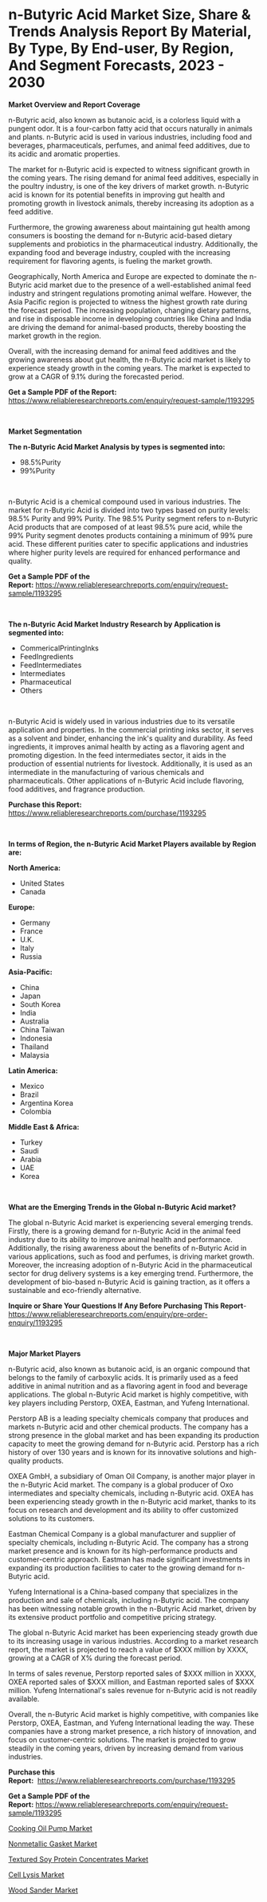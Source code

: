 <p><h1>n-Butyric Acid Market Size, Share & Trends Analysis Report By Material, By Type, By End-user, By Region, And Segment Forecasts, 2023 - 2030</h1></p><p><strong>Market Overview and Report Coverage</strong></p>
<p><p>n-Butyric acid, also known as butanoic acid, is a colorless liquid with a pungent odor. It is a four-carbon fatty acid that occurs naturally in animals and plants. n-Butyric acid is used in various industries, including food and beverages, pharmaceuticals, perfumes, and animal feed additives, due to its acidic and aromatic properties.</p><p>The market for n-Butyric acid is expected to witness significant growth in the coming years. The rising demand for animal feed additives, especially in the poultry industry, is one of the key drivers of market growth. n-Butyric acid is known for its potential benefits in improving gut health and promoting growth in livestock animals, thereby increasing its adoption as a feed additive.</p><p>Furthermore, the growing awareness about maintaining gut health among consumers is boosting the demand for n-Butyric acid-based dietary supplements and probiotics in the pharmaceutical industry. Additionally, the expanding food and beverage industry, coupled with the increasing requirement for flavoring agents, is fueling the market growth.</p><p>Geographically, North America and Europe are expected to dominate the n-Butyric acid market due to the presence of a well-established animal feed industry and stringent regulations promoting animal welfare. However, the Asia Pacific region is projected to witness the highest growth rate during the forecast period. The increasing population, changing dietary patterns, and rise in disposable income in developing countries like China and India are driving the demand for animal-based products, thereby boosting the market growth in the region.</p><p>Overall, with the increasing demand for animal feed additives and the growing awareness about gut health, the n-Butyric acid market is likely to experience steady growth in the coming years. The market is expected to grow at a CAGR of 9.1% during the forecasted period.</p></p>
<p><strong>Get a Sample PDF of the Report:</strong> <a href="https://www.reliableresearchreports.com/enquiry/request-sample/1193295">https://www.reliableresearchreports.com/enquiry/request-sample/1193295</a></p>
<p>&nbsp;</p>
<p><strong>Market Segmentation</strong></p>
<p><strong>The n-Butyric Acid Market Analysis by types is segmented into:</strong></p>
<p><ul><li>98.5%Purity</li><li>99%Purity</li></ul></p>
<p>&nbsp;</p>
<p><p>n-Butyric Acid is a chemical compound used in various industries. The market for n-Butyric Acid is divided into two types based on purity levels: 98.5% Purity and 99% Purity. The 98.5% Purity segment refers to n-Butyric Acid products that are composed of at least 98.5% pure acid, while the 99% Purity segment denotes products containing a minimum of 99% pure acid. These different purities cater to specific applications and industries where higher purity levels are required for enhanced performance and quality.</p></p>
<p><strong>Get a Sample PDF of the Report:</strong>&nbsp;<a href="https://www.reliableresearchreports.com/enquiry/request-sample/1193295">https://www.reliableresearchreports.com/enquiry/request-sample/1193295</a></p>
<p>&nbsp;</p>
<p><strong>The n-Butyric Acid Market Industry Research by Application is segmented into:</strong></p>
<p><ul><li>CommericalPrintingInks</li><li>FeedIngredients</li><li>FeedIntermediates</li><li>Intermediates</li><li>Pharmaceutical</li><li>Others</li></ul></p>
<p>&nbsp;</p>
<p><p>n-Butyric Acid is widely used in various industries due to its versatile application and properties. In the commercial printing inks sector, it serves as a solvent and binder, enhancing the ink's quality and durability. As feed ingredients, it improves animal health by acting as a flavoring agent and promoting digestion. In the feed intermediates sector, it aids in the production of essential nutrients for livestock. Additionally, it is used as an intermediate in the manufacturing of various chemicals and pharmaceuticals. Other applications of n-Butyric Acid include flavoring, food additives, and fragrance production.</p></p>
<p><strong>Purchase this Report:</strong>&nbsp; <a href="https://www.reliableresearchreports.com/purchase/1193295">https://www.reliableresearchreports.com/purchase/1193295</a></p>
<p>&nbsp;</p>
<p><strong>In terms of Region, the n-Butyric Acid Market Players available by Region are:</strong></p>
<p>
    <p> <strong> North America: </strong>
        <ul>
            <li>United States</li>
            <li>Canada</li>
        </ul>
        </p> 
    <p> <strong> Europe: </strong>
        <ul>
            <li>Germany</li>
            <li>France</li>
            <li>U.K.</li>
            <li>Italy</li>
            <li>Russia</li>
        </ul>
        </p> 
    <p> <strong> Asia-Pacific: </strong>
        <ul>
            <li>China</li>
            <li>Japan</li>
            <li>South Korea</li>
            <li>India</li>
            <li>Australia</li>
            <li>China Taiwan</li>
            <li>Indonesia</li>
            <li>Thailand</li>
            <li>Malaysia</li>
        </ul>
        </p> 
    <p> <strong> Latin America: </strong>
        <ul>
            <li>Mexico</li>
            <li>Brazil</li>
            <li>Argentina Korea</li>
            <li>Colombia</li>
        </ul>
        </p> 
    <p> <strong> Middle East & Africa: </strong>
        <ul>
            <li>Turkey</li>
            <li>Saudi</li>
            <li>Arabia</li>
            <li>UAE</li>
            <li>Korea</li>
        </ul>
    </p>
    </p>
<p>&nbsp;</p>
<p><strong>What are the Emerging Trends in the Global n-Butyric Acid market?</strong></p>
<p><p>The global n-Butyric Acid market is experiencing several emerging trends. Firstly, there is a growing demand for n-Butyric Acid in the animal feed industry due to its ability to improve animal health and performance. Additionally, the rising awareness about the benefits of n-Butyric Acid in various applications, such as food and perfumes, is driving market growth. Moreover, the increasing adoption of n-Butyric Acid in the pharmaceutical sector for drug delivery systems is a key emerging trend. Furthermore, the development of bio-based n-Butyric Acid is gaining traction, as it offers a sustainable and eco-friendly alternative.</p></p>
<p><strong>Inquire or Share Your Questions If Any Before Purchasing This Report</strong>- <a href="https://www.reliableresearchreports.com/enquiry/pre-order-enquiry/1193295">https://www.reliableresearchreports.com/enquiry/pre-order-enquiry/1193295</a></p>
<p>&nbsp;</p>
<p><strong>Major Market Players</strong></p>
<p><p>n-Butyric acid, also known as butanoic acid, is an organic compound that belongs to the family of carboxylic acids. It is primarily used as a feed additive in animal nutrition and as a flavoring agent in food and beverage applications. The global n-Butyric Acid market is highly competitive, with key players including Perstorp, OXEA, Eastman, and Yufeng International.</p><p>Perstorp AB is a leading specialty chemicals company that produces and markets n-Butyric acid and other chemical products. The company has a strong presence in the global market and has been expanding its production capacity to meet the growing demand for n-Butyric acid. Perstorp has a rich history of over 130 years and is known for its innovative solutions and high-quality products.</p><p>OXEA GmbH, a subsidiary of Oman Oil Company, is another major player in the n-Butyric Acid market. The company is a global producer of Oxo intermediates and specialty chemicals, including n-Butyric acid. OXEA has been experiencing steady growth in the n-Butyric acid market, thanks to its focus on research and development and its ability to offer customized solutions to its customers.</p><p>Eastman Chemical Company is a global manufacturer and supplier of specialty chemicals, including n-Butyric Acid. The company has a strong market presence and is known for its high-performance products and customer-centric approach. Eastman has made significant investments in expanding its production facilities to cater to the growing demand for n-Butyric acid.</p><p>Yufeng International is a China-based company that specializes in the production and sale of chemicals, including n-Butyric acid. The company has been witnessing notable growth in the n-Butyric Acid market, driven by its extensive product portfolio and competitive pricing strategy. </p><p>The global n-Butyric Acid market has been experiencing steady growth due to its increasing usage in various industries. According to a market research report, the market is projected to reach a value of $XXX million by XXXX, growing at a CAGR of X% during the forecast period.</p><p>In terms of sales revenue, Perstorp reported sales of $XXX million in XXXX, OXEA reported sales of $XXX million, and Eastman reported sales of $XXX million. Yufeng International's sales revenue for n-Butyric acid is not readily available.</p><p>Overall, the n-Butyric Acid market is highly competitive, with companies like Perstorp, OXEA, Eastman, and Yufeng International leading the way. These companies have a strong market presence, a rich history of innovation, and focus on customer-centric solutions. The market is projected to grow steadily in the coming years, driven by increasing demand from various industries.</p></p>
<p><strong>Purchase this Report:</strong>&nbsp;&nbsp;<a href="https://www.reliableresearchreports.com/purchase/1193295">https://www.reliableresearchreports.com/purchase/1193295</a></p>
<p></p>
<p><strong>Get a Sample PDF of the Report:</strong>&nbsp;<a href="https://www.reliableresearchreports.com/enquiry/request-sample/1193295">https://www.reliableresearchreports.com/enquiry/request-sample/1193295</a></p>
<p><p><a href="https://www.linkedin.com/pulse/cooking-oil-pump-market-size-growth-forecast-from-2023-zavde/">Cooking Oil Pump Market</a></p><p><a href="https://github.com/grishafomin4852/Market-Research-Report-List-1/blob/main/nonmetallic-gasket-market.md">Nonmetallic Gasket Market</a></p><p><a href="https://github.com/abbypearson7765/Market-Research-Report-List-1/blob/main/textured-soy-protein-concentrates-market.md">Textured Soy Protein Concentrates Market</a></p><p><a href="https://medium.com/@taraktanay7654/cell-lysis-market-size-cagr-trends-2024-2030-a62648e0c6a8">Cell Lysis Market</a></p><p><a href="https://www.linkedin.com/pulse/wood-sander-market-size-2023-2030-global-industrial-fc50e/">Wood Sander Market</a></p></p>